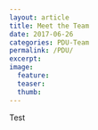 ```yaml
---
layout: article
title: Meet the Team
date: 2017-06-26
categories: PDU-Team
permalink: /PDU/
excerpt:
image:
  feature:
  teaser:
  thumb:
---
```


Test